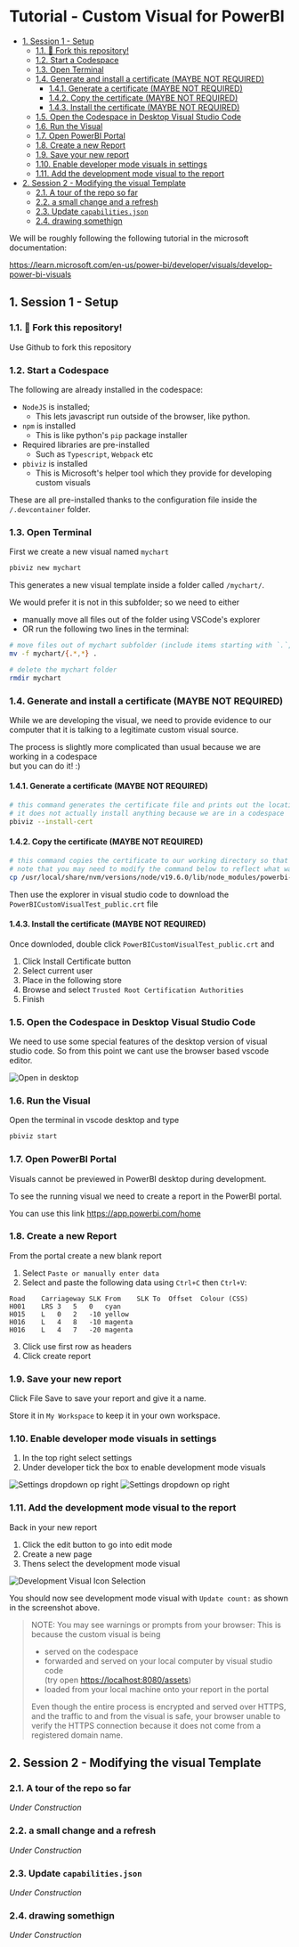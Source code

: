 # Tutorial - Custom Visual for PowerBI <!-- omit from toc -->

- [1. Session 1 - Setup](#1-session-1---setup)
  - [1.1. 🔱 Fork this repository!](#11--fork-this-repository)
  - [1.2. Start a Codespace](#12-start-a-codespace)
  - [1.3. Open Terminal](#13-open-terminal)
  - [1.4. Generate and install a certificate (MAYBE NOT REQUIRED)](#14-generate-and-install-a-certificate-maybe-not-required)
    - [1.4.1. Generate a certificate (MAYBE NOT REQUIRED)](#141-generate-a-certificate-maybe-not-required)
    - [1.4.2. Copy the certificate (MAYBE NOT REQUIRED)](#142-copy-the-certificate-maybe-not-required)
    - [1.4.3. Install the certificate (MAYBE NOT REQUIRED)](#143-install-the-certificate-maybe-not-required)
  - [1.5. Open the Codespace in Desktop Visual Studio Code](#15-open-the-codespace-in-desktop-visual-studio-code)
  - [1.6. Run the Visual](#16-run-the-visual)
  - [1.7. Open PowerBI Portal](#17-open-powerbi-portal)
  - [1.8. Create a new Report](#18-create-a-new-report)
  - [1.9. Save your new report](#19-save-your-new-report)
  - [1.10. Enable developer mode visuals in settings](#110-enable-developer-mode-visuals-in-settings)
  - [1.11. Add the development mode visual to the report](#111-add-the-development-mode-visual-to-the-report)
- [2. Session 2 - Modifying the visual Template](#2-session-2---modifying-the-visual-template)
  - [2.1. A tour of the repo so far](#21-a-tour-of-the-repo-so-far)
  - [2.2. a small change and a refresh](#22-a-small-change-and-a-refresh)
  - [2.3. Update `capabilities.json`](#23-update-capabilitiesjson)
  - [2.4. drawing somethign](#24-drawing-somethign)


We will be roughly following the following tutorial in the microsoft documentation:

<https://learn.microsoft.com/en-us/power-bi/developer/visuals/develop-power-bi-visuals>

## 1. Session 1 - Setup

### 1.1. 🔱 Fork this repository!

Use Github to fork this repository

### 1.2. Start a Codespace

The following are already installed in the codespace:

- `NodeJS` is installed;
  - This lets javascript run outside of the browser, like python.
- `npm` is installed
  - This is like python's `pip` package installer
- Required libraries are pre-installed
  - Such as `Typescript`, `Webpack` etc
- `pbiviz` is installed
  - This is Microsoft's helper tool which they provide for developing custom visuals

These are all pre-installed thanks to the configuration file inside the `/.devcontainer` folder.

### 1.3. Open Terminal

First we create a new visual named `mychart`

```bash
pbiviz new mychart
```

This generates a new visual template inside a folder called `/mychart/`.

We would prefer it is not in this subfolder; so we need to either

- manually move all files out of the folder using VSCode's explorer
- OR run the following two lines in the terminal:

```bash
# move files out of mychart subfolder (include items starting with `.`, like the .vscode folder)
mv -f mychart/{.*,*} .
```

```bash
# delete the mychart folder
rmdir mychart
```

### 1.4. Generate and install a certificate (MAYBE NOT REQUIRED)

While we are developing the visual, we need to provide evidence to our computer that it is talking to a legitimate custom visual source.

The process is slightly more complicated than usual because we are working in a codespace
<br>but you can do it! :)

#### 1.4.1. Generate a certificate (MAYBE NOT REQUIRED)

```bash
# this command generates the certificate file and prints out the location to the terminal
# it does not actually install anything because we are in a codespace
pbiviz --install-cert
```

#### 1.4.2. Copy the certificate (MAYBE NOT REQUIRED)

```bash
# this command copies the certificate to our working directory so that we can download it
# note that you may need to modify the command below to reflect what was printed out by the previous command
cp /usr/local/share/nvm/versions/node/v19.6.0/lib/node_modules/powerbi-visuals-tools/certs/PowerBICustomVisualTest_public.crt .
```

Then use the explorer in visual studio code to download the `PowerBICustomVisualTest_public.crt` file

#### 1.4.3. Install the certificate (MAYBE NOT REQUIRED)

Once downloded, double click `PowerBICustomVisualTest_public.crt` and

1. Click Install Certificate button
2. Select current user
3. Place in the following store
4. Browse and select `Trusted Root Certification Authorities`
5. Finish

### 1.5. Open the Codespace in Desktop Visual Studio Code

We need to use some special features of the desktop version of visual studio code.
So from this point we cant use the browser based vscode editor.

![Open in desktop](./readme_extras/github-codespace-open-in-desktop.jpg)

### 1.6. Run the Visual

Open the terminal in vscode desktop and type

```bash
pbiviz start
```

### 1.7. Open PowerBI Portal

Visuals cannot be previewed in PowerBI desktop during development.

To see the running visual we need to create a report in the PowerBI portal.

You can use this link <https://app.powerbi.com/home>

### 1.8. Create a new Report

From the portal create a new blank report

 1. Select `Paste or manually enter data`
 2. Select and paste the following data using `Ctrl+C` then `Ctrl+V`:

```text
Road	Carriageway	SLK From	SLK To	Offset	Colour (CSS)
H001	LRS	3	5	0	cyan
H015	L	0	2	-10	yellow
H016	L	4	8	-10	magenta
H016	L	4	7	-20	magenta
```

3. Click use first row as headers
4. Click create report

### 1.9. Save your new report

Click File Save to save your report and give it a name.

Store it in `My Workspace` to keep it in your own workspace.

### 1.10. Enable developer mode visuals in settings

1. In the top right select settings
2. Under developer tick the box to enable development mode visuals

![Settings dropdown op right](./readme_extras/powerbi-portal-settings-dropdown.jpg)
![Settings dropdown op right](./readme_extras/powerbi-portal-settings-developer.jpg)

### 1.11. Add the development mode visual to the report

Back in your new report

1. Click the edit button to go into edit mode
2. Create a new page
3. Thens select the development mode visual

![Development Visual Icon Selection](./readme_extras/powerbi-development-visual-icon.jpg)

You should now see development mode visual with `Update count:` as shown in the screenshot above.

> NOTE: You may see warnings or prompts from your browser:
> This is because the custom visual is being
> 
> - served on the codespace
> - forwarded and served on your local computer by visual studio code
>   <br>(try open <https://localhost:8080/assets>)
> - loaded from your local machine onto your report in the portal
>
> Even though the entire process is encrypted and served over HTTPS,
> and the traffic to and from the visual is safe,
> your browser unable to verify the HTTPS connection because
> it does not come from a registered domain name.

## 2. Session 2 - Modifying the visual Template

### 2.1. A tour of the repo so far

*Under Construction*

### 2.2. a small change and a refresh

*Under Construction*

### 2.3. Update `capabilities.json`

*Under Construction*

### 2.4. drawing somethign

*Under Construction*
